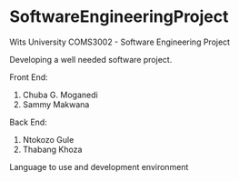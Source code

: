 # SoftwareEngineeringProject
Wits University COMS3002 - Software Engineering Project

Developing a well needed software project.

Front End:
1. Chuba G. Moganedi
2. Sammy Makwana

Back End:
1. Ntokozo Gule
2. Thabang Khoza

Language to use and development environment
 
